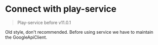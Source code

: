 # Connect with play-service

> Play-service before v11.0.1

Old style, don't recommended. Before using service we have to maintain the GoogleApiClient.